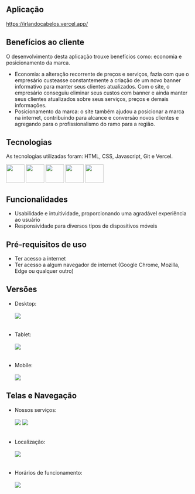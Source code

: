 ## Aplicação
https://irlandocabelos.vercel.app/

## Benefícios ao cliente
O desenvolvimento desta aplicação trouxe benefícios como: economia e posicionamento da marca.
<ul>
  <li>
      Economia: a alteração recorrente de preços e serviços, fazia com que o empresário custeasse constantemente a criação de um novo banner informativo para manter seus clientes atualizados. Com o site, o empresário conseguiu eliminar seus           custos com banner e ainda manter seus clientes atualizados sobre seus serviços, preços e demais informações.
  </li>
  
  <li>
      Posicionamento da marca: o site também ajudou a posicionar a marca na internet, contribuindo para alcance e conversão novos clientes e agregando para o profissionalismo do ramo para a região.
  </li>
</ul>

## Tecnologias
As tecnologias utilizadas foram: HTML, CSS, Javascript, Git e Vercel.
<div display: "flex" justify-content="center">
  <img width="50px" src="https://cdn.jsdelivr.net/gh/devicons/devicon@latest/icons/html5/html5-original.svg"/>
  <img width="50px" src="https://cdn.jsdelivr.net/gh/devicons/devicon@latest/icons/css3/css3-original.svg"/>
  <img width="50px" src="https://cdn.jsdelivr.net/gh/devicons/devicon@latest/icons/javascript/javascript-original.svg"/>
  <img width="50px" src="https://cdn.jsdelivr.net/gh/devicons/devicon@latest/icons/git/git-original.svg"/>        
  <img width="50px" src="https://cdn.jsdelivr.net/gh/devicons/devicon@latest/icons/vercel/vercel-original.svg"/>
</div>
                
## Funcionalidades
<ul>
  <li>Usabilidade e intuitividade, proporcionando uma agradável experiência ao usuário</li>  
  <li>Responsividade para diversos tipos de dispositivos móveis</li>
</ul>

## Pré-requisitos de uso
  <ul>    
    <li>Ter acesso a internet</li>
    <li>Ter acesso a algum navegador de internet (Google Chrome, Mozilla, Edge ou qualquer outro)</li>    
  </ul>

## Versões
<div>
  <ul>
  <li>Desktop:</li> <br>
  <img src="https://github.com/tiagorodri-dev/irlandocabelos/assets/68871083/cbaee2df-0d0a-4935-9e31-3df05e64f691"><br><br><br>

  <li>Tablet:</li> <br>
  <img src="https://github.com/tiagorodri-dev/irlandocabelos/assets/68871083/dac34e37-9502-46e4-a87b-b57e6ebd7fe4"><br><br><br>

  <li>Mobile:</li> <br>
  <img src="https://github.com/tiagorodri-dev/irlandocabelos/assets/68871083/b19432f0-9958-43fe-927f-2dfee596d6b8">  
  </ul>
</div>

## Telas e Navegação
<ul>
  <li>Nossos serviços:</li> <br>
  <img src="https://github.com/tiagorodri-dev/irlandocabelos/assets/68871083/51b0f955-8f7d-4d92-9ae1-3d0ae8c2f2c7">
  <img src="https://github.com/tiagorodri-dev/irlandocabelos/assets/68871083/6c0a2056-f9df-4583-81d2-583d34b64fe9"> <br><br><br>

  <li>Localização:</li> <br>
  <img src="https://github.com/tiagorodri-dev/irlandocabelos/assets/68871083/ef4c7d4e-e5b9-4b18-90ba-370d8f3a13d8"> <br><br><br>
  
  <li>Horários de funcionamento:</li> <br>
  <img src="https://github.com/tiagorodri-dev/irlandocabelos/assets/68871083/89853909-544b-45bf-be11-1873102525bc">
</ul>

